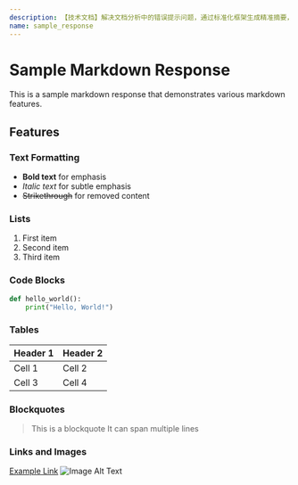 ```yaml
---
description: 【技术文档】解决文档分析中的错误提示问题，通过标准化框架生成精准摘要，达到简明扼要、信息完整的效果。
name: sample_response
---
```

# Sample Markdown Response

This is a sample markdown response that demonstrates various markdown features.

## Features

### Text Formatting

- **Bold text** for emphasis
- *Italic text* for subtle emphasis
- ~~Strikethrough~~ for removed content

### Lists

1. First item
2. Second item
3. Third item

### Code Blocks

```python
def hello_world():
    print("Hello, World!")
```

### Tables

| Header 1 | Header 2 |
|----------|----------|
| Cell 1   | Cell 2   |
| Cell 3   | Cell 4   |

### Blockquotes
>
> This is a blockquote
> It can span multiple lines

### Links and Images

[Example Link](https://example.com)
![Image Alt Text](https://example.com/image.jpg)
